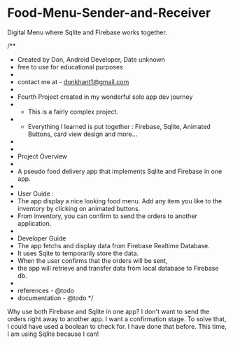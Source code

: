 # Food-Menu-Sender-and-Receiver
Digital Menu where Sqlite and Firebase works together. 

/**
 * Created by Don, Android Developer, Date unknown
 * free to use for educational purposes
 *
 * contact me at - donkhant1@gmail.com
 *
 * Fourth Project created in my wonderful solo app dev journey
 * - This is a fairly complex project.
 * - Everything I learned is put together : Firebase, Sqlite, Animated Buttons, card view design and more...
 *
 *
 * Project Overview
 *
 * A pseudo food delivery app that implements Sqlite and Firebase in one app.
 *
 * User Guide :
 * The app display a nice looking food menu. Add any item you like to the inventory by clicking on animated buttons.
 * From inventory, you can confirm to send the orders to another application.
 *
 * Developer Guide
 * The app fetchs and display data from Firebase Realtime Database.
 * It uses Sqite to temporarily store the data.
 * When the user confirms that the orders will be sent,
 * the app will retrieve and transfer data from local database to Firebase db.
 *
 * references - @todo
 * documentation - @todo
 */

Why use both Firebase and Sqlite in one app? 
I don't want to send the orders right away to another app. 
I want a confirmation stage.
To solve that, I could have used a boolean to check for.
I have done that before.
This time, I am using Sqlite because I can!


